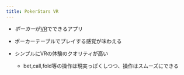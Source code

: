 ```yaml
---
title: PokerStars VR
---
```


* *ポーカー*が[VR](VR.md)でできるアプリ

* ポーカーテーブルでプレイする感覚が味わえる

* シンプルにVRの体験のクオリティが高い
  
  * bet,call,fold等の操作は現実っぽくしつつ、操作はスムーズにできる
